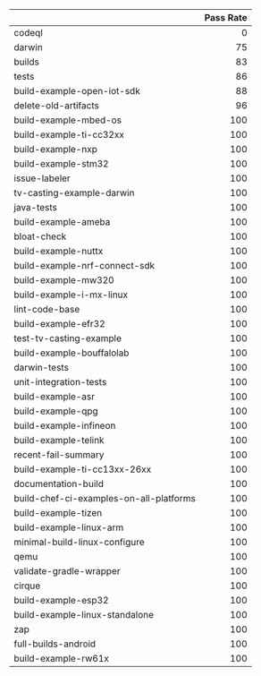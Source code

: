 |                                         |   Pass Rate |
|:----------------------------------------|------------:|
| codeql                                  |           0 |
| darwin                                  |          75 |
| builds                                  |          83 |
| tests                                   |          86 |
| build-example-open-iot-sdk              |          88 |
| delete-old-artifacts                    |          96 |
| build-example-mbed-os                   |         100 |
| build-example-ti-cc32xx                 |         100 |
| build-example-nxp                       |         100 |
| build-example-stm32                     |         100 |
| issue-labeler                           |         100 |
| tv-casting-example-darwin               |         100 |
| java-tests                              |         100 |
| build-example-ameba                     |         100 |
| bloat-check                             |         100 |
| build-example-nuttx                     |         100 |
| build-example-nrf-connect-sdk           |         100 |
| build-example-mw320                     |         100 |
| build-example-i-mx-linux                |         100 |
| lint-code-base                          |         100 |
| build-example-efr32                     |         100 |
| test-tv-casting-example                 |         100 |
| build-example-bouffalolab               |         100 |
| darwin-tests                            |         100 |
| unit-integration-tests                  |         100 |
| build-example-asr                       |         100 |
| build-example-qpg                       |         100 |
| build-example-infineon                  |         100 |
| build-example-telink                    |         100 |
| recent-fail-summary                     |         100 |
| build-example-ti-cc13xx-26xx            |         100 |
| documentation-build                     |         100 |
| build-chef-ci-examples-on-all-platforms |         100 |
| build-example-tizen                     |         100 |
| build-example-linux-arm                 |         100 |
| minimal-build-linux-configure           |         100 |
| qemu                                    |         100 |
| validate-gradle-wrapper                 |         100 |
| cirque                                  |         100 |
| build-example-esp32                     |         100 |
| build-example-linux-standalone          |         100 |
| zap                                     |         100 |
| full-builds-android                     |         100 |
| build-example-rw61x                     |         100 |